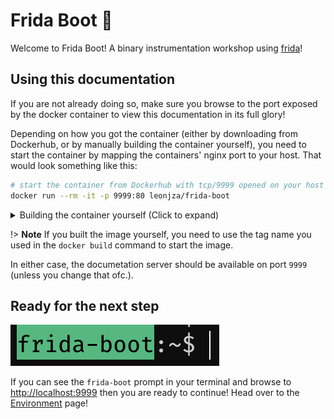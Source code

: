 # Frida Boot 👢

Welcome to Frida Boot! A binary instrumentation workshop using [frida](https://frida.re/)!

## Using this documentation

If you are not already doing so, make sure you browse to the port exposed by the docker container to view this documentation in its full glory!

Depending on how you got the container (either by downloading from Dockerhub, or by manually building the container yourself), you need to start the container by mapping the containers' nginx port to your host. That would look something like this:

```bash
# start the container from Dockerhub with tcp/9999 opened on your host
docker run --rm -it -p 9999:80 leonjza/frida-boot
```

<details>
<summary>Building the container yourself (Click to expand)</summary>

If you would prefer to build the container yourself, you can do that with:

- `git clone https://github.com/leonjza/frida-boot`
- Make modifications as you wish `¯\_(ツ)_/¯`
- Decide on a name and tag for the container. I usually tag locally built images with `:local`.
- Build the image (from the projects root) with `docker build -t frida-boot:local .`

</details>

!> **Note** If you built the image yourself, you need to use the tag name you used in the `docker build` command to start the image.

In either case, the documetation server should be available on port `9999` (unless you change that ofc.).

## Ready for the next step

![frida-boot](_media/frida-boot-prompt.png)

If you can see the `frida-boot` prompt in your terminal and browse to <http://localhost:9999> then you are ready to continue! Head over to the [Environment](1-getting-started/quickstart) page!
